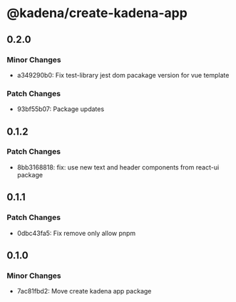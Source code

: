 # @kadena/create-kadena-app

## 0.2.0

### Minor Changes

- a349290b0: Fix test-library jest dom pacakage version for vue template

### Patch Changes

- 93bf55b07: Package updates

## 0.1.2

### Patch Changes

- 8bb3168818: fix: use new text and header components from react-ui package

## 0.1.1

### Patch Changes

- 0dbc43fa5: Fix remove only allow pnpm

## 0.1.0

### Minor Changes

- 7ac81fbd2: Move create kadena app package
